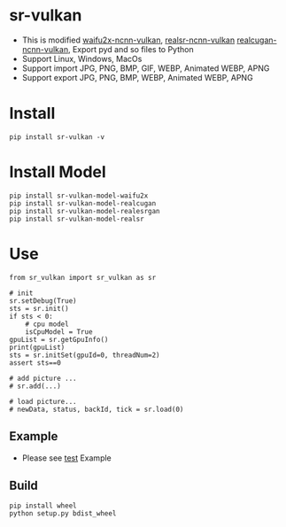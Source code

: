 # sr-vulkan
- This is modified [waifu2x-ncnn-vulkan](https://github.com/nihui/waifu2x-ncnn-vulkan), [realsr-ncnn-vulkan](https://github.com/nihui/realsr-ncnn-vulkan) [realcugan-ncnn-vulkan](https://github.com/nihui/realcugan-ncnn-vulkan), Export pyd and so files to Python
- Support Linux, Windows, MacOs
- Support import JPG, PNG, BMP, GIF, WEBP, Animated WEBP, APNG
- Support export JPG, PNG, BMP, WEBP, Animated WEBP, APNG

# Install
```shell
pip install sr-vulkan -v
```

# Install Model
```shell
pip install sr-vulkan-model-waifu2x
pip install sr-vulkan-model-realcugan
pip install sr-vulkan-model-realesrgan
pip install sr-vulkan-model-realsr
```

# Use
```shell
from sr_vulkan import sr_vulkan as sr

# init
sr.setDebug(True)
sts = sr.init()
if sts < 0:
    # cpu model
    isCpuModel = True
gpuList = sr.getGpuInfo()
print(gpuList)
sts = sr.initSet(gpuId=0, threadNum=2)
assert sts==0

# add picture ...
# sr.add(...)

# load picture...
# newData, status, backId, tick = sr.load(0)
```

## Example
- Please see [test](https://github.com/tonquer/sr-vulkan/blob/main/test/test.py) Example

## Build
```shell
pip install wheel
python setup.py bdist_wheel
```